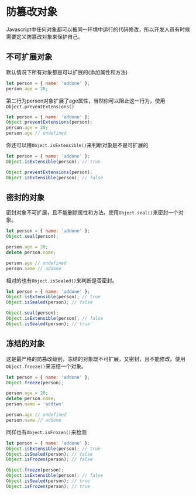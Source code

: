 # 防篡改对象
Javascript中任何对象都可以被同一环境中运行的代码修改，所以开发人员有时候需要定义防篡改对象来保护自己。
## 不可扩展对象
默认情况下所有对象都是可以扩展的(添加属性和方法)
```js
let person = { name: 'addone' };
person.age = 20;
```
第二行为person对象扩展了age属性，当然你可以阻止这一行为，使用`Object.preventExtensions()`
```js
let person = { name: 'addone' };
Object.preventExtensions(person);
person.age = 20;
person.age // undefined
```
你还可以用`Object.isExtensible()`来判断对象是不是可扩展的
```js
let person = { name: 'addone' };
Object.isExtensible(person); // true

Object.preventExtensions(person);
Object.isExtensible(person); // false
```
## 密封的对象
密封对象不可扩展，且不能删除属性和方法。使用`Object.seal()`来密封一个对象。
```js
let person = { name: 'addone' };
Object.seal(person);

person.age = 20;
delete person.name;

person.age // undefined
person.name // addone
```
相对的也有`Object.isSealed()`来判断是否密封。
```js
let person = { name: 'addone' };
Object.isExtensible(person); // true
Object.isSealed(person); // false

Object.seal(person);
Object.isExtensible(person); // false
Object.isSealed(person); // true
```
## 冻结的对象
这是最严格的防篡改级别，冻结的对象既不可扩展，又密封，且不能修改。使用`Object.freeze()`来冻结一个对象。
```js
let person = { name: 'addone' };
Object.freeze(person);

person.age = 20;
delete person.name;
person.name = 'addtwo'

person.age // undefined
person.name // addone
```
同样也有```Object.isFrozen()```来检测
```js
let person = { name: 'addone' };
Object.isExtensible(person); // true
Object.isSealed(person); // false
Object.isFrozen(person); // false

Object.freeze(person);
Object.isExtensible(person); // false
Object.isSealed(person); // true
Object.isFrozen(person); // true
```